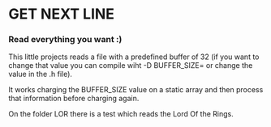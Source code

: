 # GET NEXT LINE
### Read everything you want :)

This little projects reads a file with a predefined buffer of 32 (if you want to change that value you can compile wiht -D BUFFER\_SIZE=<size> or change the value in the .h file).

It works charging the BUFFER\_SIZE value on a static array and then process that information before charging again.

On the folder LOR there is a test which reads the Lord Of the Rings.
